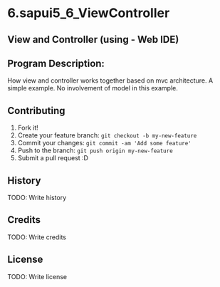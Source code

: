 # 6.sapui5_6_ViewController

## View and Controller (using - Web IDE)

## Program Description:
How view and controller works together based on mvc architecture. A simple example. No involvement of model in this example.

## Contributing
1. Fork it!
2. Create your feature branch: `git checkout -b my-new-feature`
3. Commit your changes: `git commit -am 'Add some feature'`
4. Push to the branch: `git push origin my-new-feature`
5. Submit a pull request :D

## History
TODO: Write history

## Credits
TODO: Write credits

## License
TODO: Write license